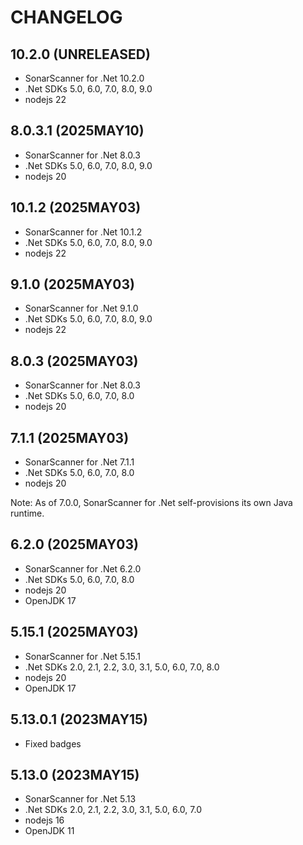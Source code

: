 # CHANGELOG

## 10.2.0 (UNRELEASED)

* SonarScanner for .Net 10.2.0
* .Net SDKs 5.0, 6.0, 7.0, 8.0, 9.0
* nodejs 22

## 8.0.3.1 (2025MAY10)

* SonarScanner for .Net 8.0.3
* .Net SDKs 5.0, 6.0, 7.0, 8.0, 9.0
* nodejs 20

## 10.1.2 (2025MAY03)

* SonarScanner for .Net 10.1.2
* .Net SDKs 5.0, 6.0, 7.0, 8.0, 9.0
* nodejs 22

## 9.1.0 (2025MAY03)

* SonarScanner for .Net 9.1.0
* .Net SDKs 5.0, 6.0, 7.0, 8.0, 9.0
* nodejs 22

## 8.0.3 (2025MAY03)

* SonarScanner for .Net 8.0.3
* .Net SDKs 5.0, 6.0, 7.0, 8.0
* nodejs 20

## 7.1.1 (2025MAY03)

* SonarScanner for .Net 7.1.1
* .Net SDKs 5.0, 6.0, 7.0, 8.0
* nodejs 20

Note: As of 7.0.0, SonarScanner for .Net self-provisions its own Java runtime.

## 6.2.0 (2025MAY03)

* SonarScanner for .Net 6.2.0
* .Net SDKs 5.0, 6.0, 7.0, 8.0
* nodejs 20
* OpenJDK 17

## 5.15.1 (2025MAY03)

* SonarScanner for .Net 5.15.1
* .Net SDKs 2.0, 2.1, 2.2, 3.0, 3.1, 5.0, 6.0, 7.0, 8.0
* nodejs 20
* OpenJDK 17

## 5.13.0.1 (2023MAY15)

* Fixed badges

## 5.13.0 (2023MAY15)

* SonarScanner for .Net 5.13
* .Net SDKs 2.0, 2.1, 2.2, 3.0, 3.1, 5.0, 6.0, 7.0
* nodejs 16
* OpenJDK 11






